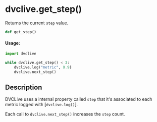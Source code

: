 # dvclive.get_step()

Returns the current `step` value.

```py
def get_step()
```

#### Usage:

```py
import dvclive

while dvclive.get_step() < 3:
    dvclive.log("metric", 0.9)
    dvclive.next_step()
```

## Description

DVCLive uses a internal property called `step` that it's associated to each
metric logged with [`dvclive.log()`]. 

Each call to `dvclive.next_step()` increases the `step` count.